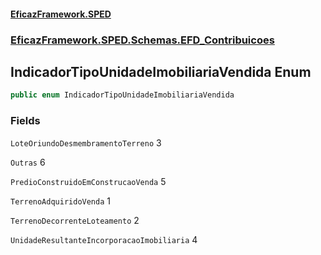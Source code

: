 #### [EficazFramework.SPED](EficazFrameworkSPED.md 'EficazFramework SPED')
### [EficazFramework.SPED.Schemas.EFD_Contribuicoes](EficazFramework.SPED.Schemas.EFD_Contribuicoes.md 'EficazFramework.SPED.Schemas.EFD_Contribuicoes')

## IndicadorTipoUnidadeImobiliariaVendida Enum

```csharp
public enum IndicadorTipoUnidadeImobiliariaVendida
```
### Fields

<a name='EficazFramework.SPED.Schemas.EFD_Contribuicoes.IndicadorTipoUnidadeImobiliariaVendida.LoteOriundoDesmembramentoTerreno'></a>

`LoteOriundoDesmembramentoTerreno` 3

<a name='EficazFramework.SPED.Schemas.EFD_Contribuicoes.IndicadorTipoUnidadeImobiliariaVendida.Outras'></a>

`Outras` 6

<a name='EficazFramework.SPED.Schemas.EFD_Contribuicoes.IndicadorTipoUnidadeImobiliariaVendida.PredioConstruidoEmConstrucaoVenda'></a>

`PredioConstruidoEmConstrucaoVenda` 5

<a name='EficazFramework.SPED.Schemas.EFD_Contribuicoes.IndicadorTipoUnidadeImobiliariaVendida.TerrenoAdquiridoVenda'></a>

`TerrenoAdquiridoVenda` 1

<a name='EficazFramework.SPED.Schemas.EFD_Contribuicoes.IndicadorTipoUnidadeImobiliariaVendida.TerrenoDecorrenteLoteamento'></a>

`TerrenoDecorrenteLoteamento` 2

<a name='EficazFramework.SPED.Schemas.EFD_Contribuicoes.IndicadorTipoUnidadeImobiliariaVendida.UnidadeResultanteIncorporacaoImobiliaria'></a>

`UnidadeResultanteIncorporacaoImobiliaria` 4